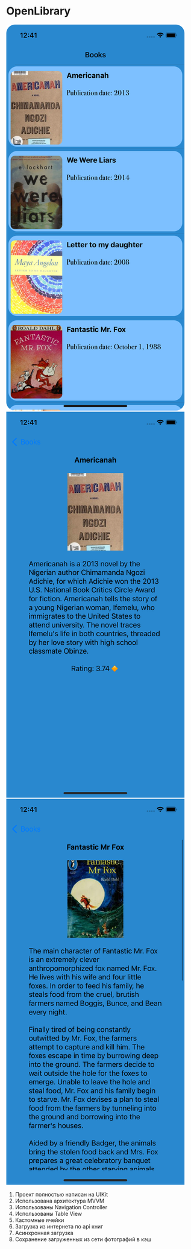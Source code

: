 # OpenLibrary
![](https://github.com/PavelNestro/OpenLibrary/blob/main/Simulator%20Screen%20Shot%20-%20iphone%2011%20-%202023-04-16%20at%2012.41.51.png)
![](https://github.com/PavelNestro/OpenLibrary/blob/main/Simulator%20Screen%20Shot%20-%20iphone%2011%20-%202023-04-16%20at%2012.41.48.png)
![](https://github.com/PavelNestro/OpenLibrary/blob/main/Simulator%20Screen%20Shot%20-%20iphone%2011%20-%202023-04-16%20at%2012.41.57.png)

1. Проект полностью написан на UIKit
2. Использована архитектура MVVM
3. Использованы  Navigation Controller
4. Использованы Table View
5. Кастомные ячейки
8. Загрузка из интернета по арі книг
9. Асинхронная загрузка
10. Сохранение загруженных из сети фотографий в кэш
